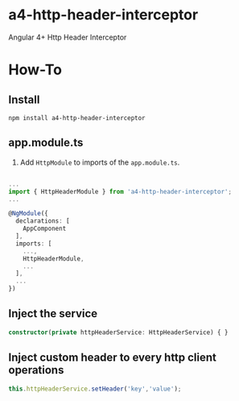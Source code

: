 # a4-http-header-interceptor
Angular 4+ Http Header Interceptor

# How-To
## Install
```
npm install a4-http-header-interceptor
```

## app.module.ts
1. Add ```HttpModule``` to imports of the ```app.module.ts```.

```typescript

...
import { HttpHeaderModule } from 'a4-http-header-interceptor';
...

@NgModule({
  declarations: [
    AppComponent
  ],
  imports: [
    ...,
    HttpHeaderModule,
    ...
  ],
  ...
})
```

## Inject the service
```typescript
constructor(private httpHeaderService: HttpHeaderService) { }
```

## Inject custom header to every http client operations
```typescript
this.httpHeaderService.setHeader('key','value');
```
